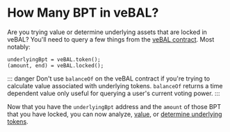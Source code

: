 # How Many BPT in veBAL?

Are you trying value or determine underlying assets that are locked in veBAL? You'll need to query a few things from the [veBAL contract](https://etherscan.io/address/0xc128a9954e6c874ea3d62ce62b468ba073093f25#readContract). Most notably:

```
underlyingBpt = veBAL.token();
(amount, end) = veBAL.locked();
```

::: danger
Don't use `balanceOf` on the veBAL contract if you're trying to calculate value associated with underlying tokens. `balanceOf` returns a time dependent value only useful for querying a user's current voting power.
:::

Now that you have the `underlyingBpt` address and the `amount` of those BPT that you have locked, you can now analyze, [value](valuing.md), or [determine underlying tokens](underlying.md).
